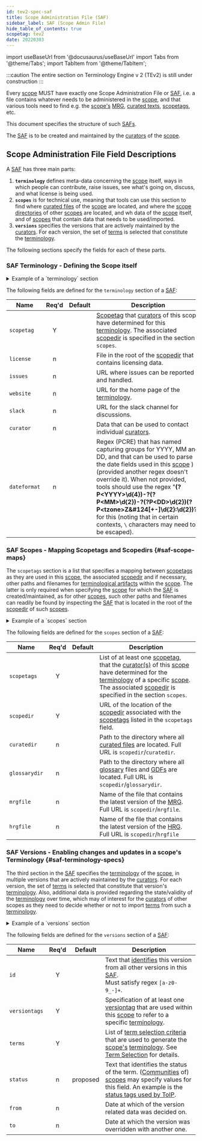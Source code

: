 ```yaml
---
id: tev2-spec-saf
title: Scope Administration File (SAF)
sidebar_label: SAF (Scope Admin File)
hide_table_of_contents: true
scopetag: tev2
date: 20220303
---
```


import useBaseUrl from '@docusaurus/useBaseUrl'
import Tabs from '@theme/Tabs';
import TabItem from '@theme/TabItem';

:::caution
The entire section on Terminology Engine v 2 (TEv2) is still under construction
:::

Every [scope](@) MUST have exactly one Scope Administration File or [SAF](@), i.e. a file contains whatever needs to be administered in the [scope](@), and that various tools need to find e.g. the [scope's](@) [MRG](@), [curated texts](@), [scopetags](@), etc.

This document specifies the structure of such [SAFs](@).

The [SAF](@) is to be created and maintained by the [curators](@) of the [scope](@).

## Scope Administration File Field Descriptions

A [SAF](@) has three main parts:
1. **`terminology`** defines meta-data concerning the [scope](@) itself, ways in which people can contribute, raise issues, see what's going on, discuss, and what license is being used.
2. **`scopes`** is for technical use, meaning that tools can use this section to find where [curated files](@) of the [scope](@) are located, and where the [scope directories](@) of other [scopes](@) are located, and wh data of the [scope](@) itself, and of [scopes](@) that contain data that needs to be used/imported.
3. **`versions`** specifies the versions that are actively maintained by the [curators](@). For each version, the set of [terms](@) is selected that constitute the [terminology](@).

The following sections specify the fields for each of these parts.

### SAF Terminology - Defining the Scope itself

<details>
  <summary>Example of a `terminology` section</summary>

~~~ yaml
#
# This is a Scope Administration File that can be used in conjunction with TEv2.
#
# The first section is for human use. It defines meta-data concerning the scope itself,
# ways in which people can contribute, raise issues, see what's going on, discuss,
# and what license is being used.
#
terminology:
  scopetag: tev2 # identifier that curators have determined for this terminology
  # `scopedir` is specified in the section `scopes`.
  license: LICENSE.md # file in the root of the scopedir that contains licensing data
  issues: https://github.com/essif-lab/framework/issues # issues reporting and handling
  website: https://essif-lab.github.io/framework/docs/tev2/tev2-overview # home page of the terminology
  slack: https://trustoverip.slack.com/archives/C01BBNGRPUH # slack channel for discussions
  curator: # contacting individual curators
  - name: RieksJ
    email: # we split up the email address to reduce the likelihood of the address being harvested for spamming
      id: rieks.joosten
      at: tno.nl
  dateformat: "(?P<YYYY>\\d{4})-?(?P<MM>\\d{2})-?(?P<DD>\\d{2})(?P<tzone>Z|[+-]\\d{2}:\\d{2})?"
~~~

</details>

The following fields are defined for the `terminology` section of a [SAF](@):

| Name | Req'd | Default | Description |
| ---- | :---: | ------- | ----------- |
| `scopetag` | Y | | [Scopetag](@) that [curators](@) of this scope have determined for this [terminology](@). The associated [scopedir](@) is specified in the section `scopes`. |
| `license` | n | | File in the root of the [scopedir](@) that contains licensing data. |
| `issues` | n | | URL where issues can be reported and handled.|
| `website` | n | | URL for the home page of the [terminology](@). |
| `slack` | n | | URL for the slack channel for discussions. |
| `curator` | n | | Data that can be used to contact individual [curators](@). |
| `dateformat` | n |  | Regex (PCRE) that has named capturing groups for YYYY, MM and DD, and that can be used to parse the date fields used in this [scope](@) ) (provided another regex doesn't override it). When not provided, tools should use the regex "**(?P<YYYY\>\d{4})-?(?P<MM\>\d{2})-?(?P<DD\>\d{2})(?P<tzone\>Z&#124[+-]\d{2}:\d{2})?**" for this (noting that in certain contexts, `\` characters may need to be escaped). |

### SAF Scopes - Mapping Scopetags and Scopedirs {#saf-scope-maps}

The `scopetags` section is a list that specifies a mapping between [scopetags](@) as they are used in this [scope](@), the associated [scopedir]((@)) and if necessary, other paths and filenames for [terminological artifacts](@) within the [scope](@). The latter is only required when specifying the [scope](@) for which the [SAF](@) is created/maintained, as for other [scopes](@), such other paths and filenames can readily be found by inspecting the [SAF](@) that is located in the root of the [scopedir](@) of such [scopes](@).

<details>
  <summary>Example of a `scopes` section</summary>

~~~ yaml
#
# The second section is for technical/tool use, so they can find data:
# - of the scope itself, and
# - of scopes that contain data that needs to be used/imported.
#   For such 'third party scopes', only the URL of their scope-directories is needed
#   as any other data can be found from the SOF that is located there.
#
scopes:  # The first scopetag should be about the terminology administrated by this file
  - scopetags: # definition of (scope) tag(s) that are used within this scope to refer to a specific terminology
      - tev2
    scopedir: https://github.com/essif-lab/framework/tree/master/docs/tev2  # URL of the scope-directory
    curatedir: docs # directory where all curated files are located. Full URL is `scopedir`/`curatedir`
    glossarydir: docs/glossary # directory where all glossary files and GDFs are located. Full URL is `scopedir`/`glossarydir`
    mrgfile: mrg.json # file that contains the machine readable glossary. Full URL is `scopedir`/`mrgfile``
    hrgfile: glossary # file that contains the human readable glossary. Full URL is `scopedir`/`hrgfile`
  - scopetags: # definition of (scope) tag(s) that are used within this scope to refer to a specific terminology
      - essiflab
      - essif-lab
    scopedir: https://github.com/essif-lab/framework/tree/master/docs # URL of the scope-directory
  - scopetags: # definition of (scope)tag(s) that are used within this scope to refer to a specific terminology
      - ctwg
      - toip-ctwg
    scopedir: https://github.com/trustoverip/ctwg # URL of the scope-directory
~~~

</details>

The following fields are defined for the `scopes` section of a [SAF](@):

| Name | Req'd | Default | Description |
| ---- | :---: | ------- | ----------- |
| `scopetags` | Y | | List of at least one [scopetag](@), that the [curator(s)](@) of this [scope](@) have determined for the [terminology](@) of a specific [scope](@). The associated [scopedir](@) is specified in the section `scopes`.|
| `scopedir` | Y | | URL of the location of the [scopedir](@) associated with the [scopetags](@) listed in the `scopetags` field. |
| `curatedir` | n | | Path to the directory where all [curated files](@) are located. Full URL is `scopedir`/`curatedir`.|
| `glossarydir` | n | | Path to the directory where all [glossary](@) files and [GDFs](@) are located. Full URL is `scopedir`/`glossarydir`. |
| `mrgfile` | n | | Name of the file that contains the latest version of the [MRG](@). Full URL is `scopedir`/`mrgfile`. |
| `hrgfile` | n | | Name of the file that contains the latest version of the [HRG](@). Full URL is `scopedir`/`hrgfile` |

### SAF Versions - Enabling changes and updates in a scope's Terminology {#saf-terminology-specs}

The third section in the [SAF](@) specifies the [terminology](@) of the [scope](@), in multiple versions that are actively maintained by the [curators](@). For each version, the set of [terms](@) is selected that constitute that version's [terminology](@). Also, additional data is provided regarding the state/validity of the [terminology](@) over time, which may of interest for the [curators](@) of other scopes as they need to decide whether or not to import [terms](@) from such a [terminology](@).

<details>
  <summary>Example of a `versions` section</summary>

~~~ yaml
#
# The third section specifies the versions that are actively maintained by the curators.
# For each version, the set of terms is selected that constitute the terminology.
# See the Glossary Generation Tool (GGT) for details about the syntax and semantics.
#
versions:
  - id: 0x921456 # an arbitrary text that identifies this version from all other versions in the SAF
  - versiontags: # definition of (version)tag(s) that are used within this scope to refer to a specific terminology.
      - latest
      - v0.9.4
    terms:
      - [terminology]@essif-lab # import all terms from the mrg of `essif-lab:latest` that have grouptag `terminology`.
      - "[party](@essif-lab:0.9.4)" # import the term `party` from the mrg of `essif-lab:0.9.4`.
      - "[community](@essif-lab:0.9.4)" # import the term `community` from the mrg of `essif-lab:0.9.4`.
      - [tev2]@tev2 # import all terms defined in the scope `tev2`
    status: proposed
    from: 20220312
    to:
  - versiontags: # definition of (version)tag(s) that are used within this scope to refer to a specific terminology.
      - v0.9.0
    terms:
      - [terminology]@essif-lab # import all essif-lab terms with grouptag `terminology`.
      - "[party@essif-lab]" # import the term `party` from the mrg of `essif-lab:latest`.
      - "[community@essif-lab]" # import the term `community` from the mrg of `essif-lab:latest`.
~~~

</details>

The following fields are defined for the `versions` section of a [SAF](@):

| Name | Req'd | Default | Description |
| ---- | :---: | ------- | ----------- |
| `id` | Y | | Text that [identifies](@) this version from all other versions in this [SAF](@).<br/>Must satisfy regex `[a-z0-9_-]+`. |
| `versiontags` | Y | | Specification of at least one [versiontag](@) that are used within this [scope](@) to refer to a specific [terminology](@). |
| `terms` | Y | | List of [term selection criteria](@) that are used to generate the [scope's](@) [terminology](@). See [Term Selection](term-selection-criteria) for details. |
| `status` | n | proposed  | Text that identifies the status of the term. ([Communities](@) of) [scopes](@) may specify values for this field. An example is the [status tags used by ToIP](https://github.com/trustoverip/concepts-and-terminology-wg/blob/master/docs/status-tags.md). |
| `from` | n | | Date at which of the version related data was decided on. |
| `to` | n | | Date at which the version was overridden with another one. |
